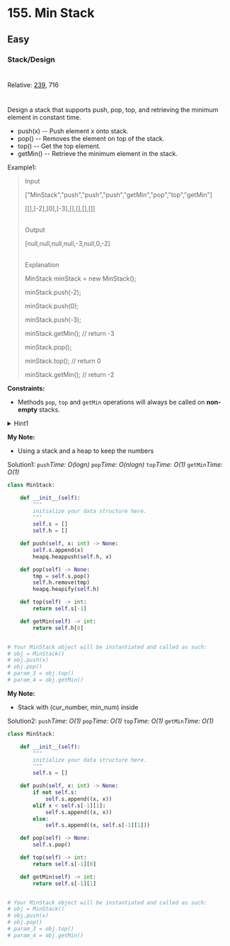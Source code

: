 # 155. Min Stack
## Easy
### Stack/Design
#
Relative: [239](https://github.com/Yiyang-C/LeetCode/blob/master/0201~0300/0239_Sliding%20Window%20Maximum.md), 716
#

Design a stack that supports push, pop, top, and retrieving the minimum element in constant time.

* push(x) -- Push element x onto stack.
* pop() -- Removes the element on top of the stack.
* top() -- Get the top element.
* getMin() -- Retrieve the minimum element in the stack.

Example1:
> Input
>
> ["MinStack","push","push","push","getMin","pop","top","getMin"]
>
> [[],[-2],[0],[-3],[],[],[],[]]
>
></br>
> Output
>
> [null,null,null,null,-3,null,0,-2]
>
></br>
> Explanation
> 
> MinStack minStack = new MinStack();
>
> minStack.push(-2);
>
> minStack.push(0);
>
> minStack.push(-3);
>
> minStack.getMin(); // return -3
>
> minStack.pop();
>
> minStack.top();    // return 0
>
> minStack.getMin(); // return -2

**Constraints:** 
* Methods ```pop```, ```top``` and ```getMin``` operations will always be called on **non-empty** stacks.

<details><summary>Hint1</summary>
Consider each node in the stack having a minimum value.
</details>

**My Note:**
* Using a stack and a heap to keep the numbers

Solution1:
```push```*Time: O(logn)*
```pop```*Time: O(nlogn)*
```top```*Time: O(1)*
```getMin```*Time: O(1)*
```python
class MinStack:

    def __init__(self):
        """
        initialize your data structure here.
        """
        self.s = []
        self.h = []

    def push(self, x: int) -> None:
        self.s.append(x)
        heapq.heappush(self.h, x)

    def pop(self) -> None:
        tmp = self.s.pop()
        self.h.remove(tmp)
        heapq.heapify(self.h)

    def top(self) -> int:
        return self.s[-1]

    def getMin(self) -> int:
        return self.h[0]


# Your MinStack object will be instantiated and called as such:
# obj = MinStack()
# obj.push(x)
# obj.pop()
# param_3 = obj.top()
# param_4 = obj.getMin()
```

**My Note:**
* Stack with (cur_number, min_num) inside

Solution2:
```push```*Time: O(1)*
```pop```*Time: O(1)*
```top```*Time: O(1)*
```getMin```*Time: O(1)*
```python
class MinStack:

    def __init__(self):
        """
        initialize your data structure here.
        """
        self.s = []

    def push(self, x: int) -> None:
        if not self.s:
            self.s.append((x, x))
        elif x < self.s[-1][1]:
            self.s.append((x, x))
        else:
            self.s.append((x, self.s[-1][1]))

    def pop(self) -> None:
        self.s.pop()

    def top(self) -> int:
        return self.s[-1][0]

    def getMin(self) -> int:
        return self.s[-1][1]


# Your MinStack object will be instantiated and called as such:
# obj = MinStack()
# obj.push(x)
# obj.pop()
# param_3 = obj.top()
# param_4 = obj.getMin()
```
